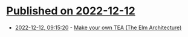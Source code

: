 # [Published on 2022-12-12](index.md)

* [2022-12-12, 09:15:20](https://lobste.rs/s/udqgfe/make_your_own_tea_elm_architecture) - [Make your own TEA (The Elm Architecture)](https://derw.substack.com/p/make-your-own-tea-the-elm-architecture?sd=pf)
